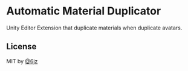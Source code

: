 # Automatic Material Duplicator

Unity Editor Extension that duplicate materials when duplicate avatars.

## License

MIT by [@6jz](https://twitter.com/6jz)
